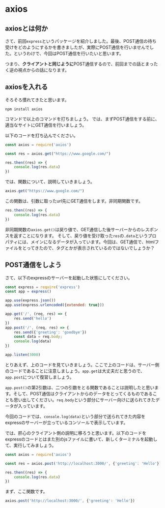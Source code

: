 # axios

## axiosとは何か

さて、前回`express`というパッケージを紹介しました。最後、POST通信の待ち受けをどのようにするかを書きましたが、実際にPOST通信を行いませんでした。というわけで、今回はPOST通信を行いたいと思います。

つまり、**クライアントと同じように**POST通信するので、前回までの話とまったく逆の視点からの話になります。

## axiosを入れる
そろそろ慣れてきたと思います。

```
npm install axios
```
コマンドで以上のコマンドを打ちましょう。
では、まずPOST通信をする前に、適当なサイトにGET通信を行いましょう。

以下のコードを打ち込んでください。

```javascript
const axios = require('axios')

const res = axios.get("https://www.google.com/")

res.then((res) => {
    console.log(res.data)
})
```
では、関数について、説明していきましょう。

```javascript
axios.get("https://www.google.com/")
```
この関数は、引数に取ったurl先にGET通信をします。非同期関数です。

```javascript
res.then((res) => {
    console.log(res.data)
})
```

非同期関数の`axios.get()`は戻り値で、GET通信した後サーバーからのレスポンスを返すことになります。
そして、戻り値を受け取った`res`の`.data`というプロパティには、メインになるデータが入っています。今回は、GET通信で、htmlファイルをとってきたので、タグとかが表示されているのではないでしょうか？

## POST通信をしよう
さて、以下のexpressのサーバーを起動した状態にしてください。

```javascript
const express = require('express')
const app = express()

app.use(express.json())
app.use(express.urlencoded({extended: true}))

app.get('/', (req, res) => {
    res.send('hello')
})
app.post('/', (req, res) => {
    res.send({'greeting': 'goodbye'})
    const data = req.body;
    console.log(data)
})

app.listen(3000)
```
とりあえず、上のコードを見ていきましょう。ここで上のコードは、サーバー側のコードであることに注意しましょう。`app.get`は大丈夫だと思うので、`app.post`について復習しましょう。

`app.post()`の第2引数は、二つの引数をとる関数であることは説明したと思います。そして、POST通信はクライアントからのデータをとってくるものであることも思い出してください。`req.body`という部分にサーバー向けに送られてきたデータが入っています。

今回のコードでは、`console.log(data)`という部分で送られてきた内容をexpressのサーバーが立っているコンソールで表示しています。

では、肝心のクライアント側の説明に移ろうと思います。以下のコードをexpressのコードとはまた別のjsファイルに書いて、新しくターミナルを起動して、実行してみましょう。

```javascript
const axios = require('axios')

const res = axios.post('http://localhost:3000/', {'greeting': 'Hello'})

res.then((res) => {
    console.log(res.data)
})
```

まず、ここ関数です。

```javascript
axios.post('http://localhost:3000/', {'greeting': 'Hello'})
```

